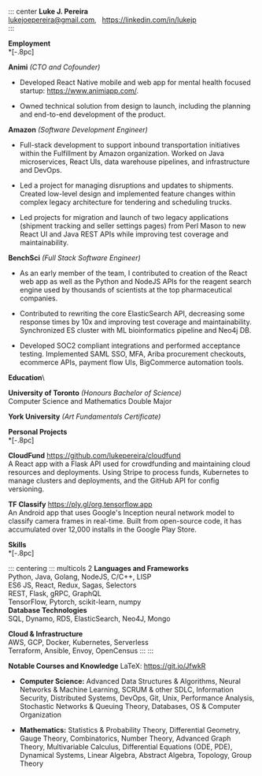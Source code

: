 ::: center
**Luke J. Pereira**\
<lukejoepereira@gmail.com>, $\;$ <https://linkedin.com/in/lukejp>\
:::

**Employment**\
\*\[-.8pc\]

**Animi** *(CTO and Cofounder)*

-   Developed React Native mobile and web app for mental health focused
    startup: <https://www.animiapp.com/>.

-   Owned technical solution from design to launch, including the
    planning and end-to-end development of the product.

**Amazon** *(Software Development Engineer)*

-   Full-stack development to support inbound transportation initiatives
    within the Fulfillment by Amazon organization. Worked on Java
    microservices, React UIs, data warehouse pipelines, and
    infrastructure and DevOps.

-   Led a project for managing disruptions and updates to shipments.
    Created low-level design and implemented feature changes within
    complex legacy architecture for tendering and scheduling trucks.

-   Led projects for migration and launch of two legacy applications
    (shipment tracking and seller settings pages) from Perl Mason to new
    React UI and Java REST APIs while improving test coverage and
    maintainability.

**BenchSci** *(Full Stack Software Engineer)*

-   As an early member of the team, I contributed to creation of the
    React web app as well as the Python and NodeJS APIs for the reagent
    search engine used by thousands of scientists at the top
    pharmaceutical companies.

-   Contributed to rewriting the core ElasticSearch API, decreasing some
    response times by 10x and improving test coverage and
    maintainability. Synchronized ES cluster with ML bioinformatics
    pipeline and Neo4j DB.

-   Developed SOC2 compliant integrations and performed acceptance
    testing. Implemented SAML SSO, MFA, Ariba procurement checkouts,
    ecommerce APIs, payment flow UIs, BigCommerce automation tools.

**Education**\

**University of Toronto** *(Honours Bachelor of Science)*\
Computer Science and Mathematics Double Major

**York University** *(Art Fundamentals Certificate)*

**Personal Projects**\
\*\[-.8pc\]

**CloudFund** <https://github.com/lukepereira/cloudfund>\
A React app with a Flask API used for crowdfunding and maintaining cloud
resources and deployments. Using Stripe to process funds, Kubernetes to
manage clusters and deployments, and the GitHub API for config
versioning.

**TF Classify** <https://ply.gl/org.tensorflow.app>\
An Android app that uses Google's Inception neural network model to
classify camera frames in real-time. Built from open-source code, it has
accumulated over 12,000 installs in the Google Play Store.

**Skills**\
\*\[-.8pc\]

::: centering
::: multicols
2 **Languages and Frameworks**\
Python, Java, Golang, NodeJS, C/C++, LISP\
ES6 JS, React, Redux, Sagas, Selectors\
REST, Flask, gRPC, GraphQL\
TensorFlow, Pytorch, scikit-learn, numpy\
**Database Technologies**\
SQL, Dynamo, RDS, ElasticSearch, Neo4J, Mongo

**Cloud & Infrastructure** \
AWS, GCP, Docker, Kubernetes, Serverless\
Terraform, Ansible, Envoy, OpenCensus
:::
:::

**Notable Courses and Knowledge** LaTeX: <https://git.io/JfwkR>

-   **Computer Science:** Advanced Data Structures & Algorithms, Neural
    Networks & Machine Learning, SCRUM & other SDLC, Information
    Security, Distributed Systems, DevOps, Git, Unix, Performance
    Analysis, Stochastic Networks & Queuing Theory, Databases, OS &
    Computer Organization

-   **Mathematics:** Statistics & Probability Theory, Differential
    Geometry, Gauge Theory, Combinatorics, Number Theory, Advanced Graph
    Theory, Multivariable Calculus, Differential Equations (ODE, PDE),
    Dynamical Systems, Linear Algebra, Abstract Algebra, Topology, Group
    Theory

